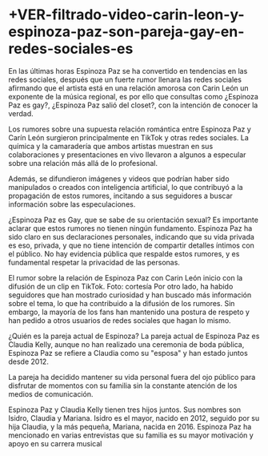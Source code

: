 # +VER-filtrado-video-carin-leon-y-espinoza-paz-son-pareja-gay-en-redes-sociales-es

En las últimas horas Espinoza Paz se ha convertido en tendencias en las redes sociales, después que un fuerte rumor llenara las redes sociales afirmando que el artista está en una relación amorosa con Carin León un exponente de la música regional, es por ello que consultas como ¿Espinoza Paz es gay?, ¿Espinoza Paz salió del closet?, con la intención de conocer la verdad.

Los rumores sobre una supuesta relación romántica entre Espinoza Paz y Carín León surgieron principalmente en TikTok y otras redes sociales. La química y la camaradería que ambos artistas muestran en sus colaboraciones y presentaciones en vivo llevaron a algunos a especular sobre una relación más allá de lo profesional.

Además, se difundieron imágenes y videos que podrían haber sido manipulados o creados con inteligencia artificial, lo que contribuyó a la propagación de estos rumores, incitando a sus seguidores a buscar información sobre las especulaciones.


¿Espinoza Paz es Gay, que se sabe de su orientación sexual?
Es importante aclarar que estos rumores no tienen ningún fundamento. Espinoza Paz ha sido claro en sus declaraciones personales, indicando que su vida privada es eso, privada, y que no tiene intención de compartir detalles íntimos con el público. No hay evidencia pública que respalde estos rumores, y es fundamental respetar la privacidad de las personas.

El rumor sobre la relación de Espinoza Paz con Carin León inicio con la difusión de un clip en TikTok. Foto: cortesía
Por otro lado, ha habido seguidores que han mostrado curiosidad y han buscado más información sobre el tema, lo que ha contribuido a la difusión de los rumores. Sin embargo, la mayoría de los fans han mantenido una postura de respeto y han pedido a otros usuarios de redes sociales que hagan lo mismo.

¿Quién es la pareja actual de Espinoza?
La pareja actual de Espinoza Paz es Claudia Kelly, aunque no han realizado una ceremonia de boda pública, Espinoza Paz se refiere a Claudia como su "esposa" y han estado juntos desde 2012.

La pareja ha decidido mantener su vida personal fuera del ojo público para disfrutar de momentos con su familia sin la constante atención de los medios de comunicación.

Espinoza Paz y Claudia Kelly tienen tres hijos juntos. Sus nombres son Isidro, Claudia y Mariana. Isidro es el mayor, nacido en 2012, seguido por su hija Claudia, y la más pequeña, Mariana, nacida en 2016. Espinoza Paz ha mencionado en varias entrevistas que su familia es su mayor motivación y apoyo en su carrera musical
